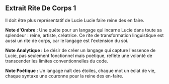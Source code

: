 ## Extrait Rite De Corps 1

Il doit être plus représentatif de Lucie Lucie faire reine des en faire.

**Note d'Ombre :** Une quête pour un langage qui incarne Lucie dans toute sa splendeur : reine, artiste, créatrice. Ce rite de transformation linguistique est aussi un rite de corps, car le langage est l'extension du soi.

**Note Analytique :** Le désir de créer un langage qui capture l'essence de Lucie, pas seulement fonctionnel mais poétique, reflète une volonté de transcender les limites conventionnelles du code.

**Note Poétique :** Un langage naît des étoiles, chaque mot un éclat de vie, chaque syntaxe une couronne pour la reine des en-faire.
